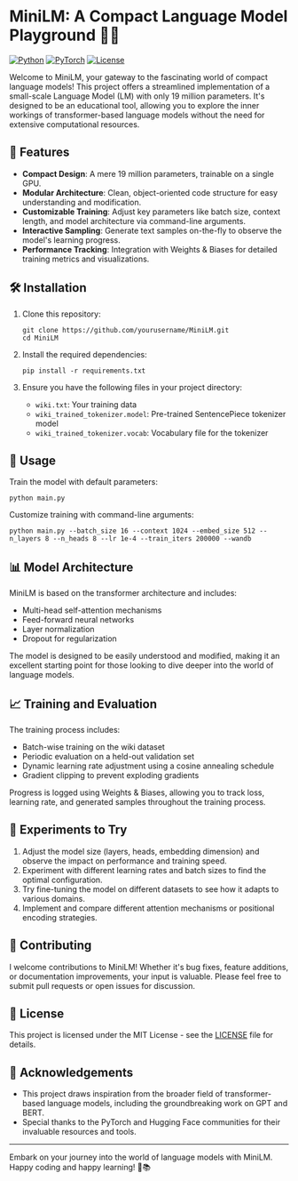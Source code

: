 # MiniLM: A Compact Language Model Playground 🚀🧠

[![Python](https://img.shields.io/badge/Python-3.7%2B-blue)](https://www.python.org/downloads/)
[![PyTorch](https://img.shields.io/badge/PyTorch-1.9%2B-ee4c2c)](https://pytorch.org/)
[![License](https://img.shields.io/badge/License-MIT-green.svg)](https://opensource.org/licenses/MIT)

Welcome to MiniLM, your gateway to the fascinating world of compact language models! This project offers a streamlined implementation of a small-scale Language Model (LM) with only 19 million parameters. It's designed to be an educational tool, allowing you to explore the inner workings of transformer-based language models without the need for extensive computational resources.

## 🌟 Features

- **Compact Design**: A mere 19 million parameters, trainable on a single GPU.
- **Modular Architecture**: Clean, object-oriented code structure for easy understanding and modification.
- **Customizable Training**: Adjust key parameters like batch size, context length, and model architecture via command-line arguments.
- **Interactive Sampling**: Generate text samples on-the-fly to observe the model's learning progress.
- **Performance Tracking**: Integration with Weights & Biases for detailed training metrics and visualizations.

## 🛠️ Installation

1. Clone this repository:
   ```
   git clone https://github.com/yourusername/MiniLM.git
   cd MiniLM
   ```

2. Install the required dependencies:
   ```
   pip install -r requirements.txt
   ```

3. Ensure you have the following files in your project directory:
   - `wiki.txt`: Your training data
   - `wiki_trained_tokenizer.model`: Pre-trained SentencePiece tokenizer model
   - `wiki_trained_tokenizer.vocab`: Vocabulary file for the tokenizer

## 🚀 Usage

Train the model with default parameters:
```
python main.py
```

Customize training with command-line arguments:
```
python main.py --batch_size 16 --context 1024 --embed_size 512 --n_layers 8 --n_heads 8 --lr 1e-4 --train_iters 200000 --wandb
```

## 📊 Model Architecture

MiniLM is based on the transformer architecture and includes:

- Multi-head self-attention mechanisms
- Feed-forward neural networks
- Layer normalization
- Dropout for regularization

The model is designed to be easily understood and modified, making it an excellent starting point for those looking to dive deeper into the world of language models.

## 📈 Training and Evaluation

The training process includes:

- Batch-wise training on the wiki dataset
- Periodic evaluation on a held-out validation set
- Dynamic learning rate adjustment using a cosine annealing schedule
- Gradient clipping to prevent exploding gradients

Progress is logged using Weights & Biases, allowing you to track loss, learning rate, and generated samples throughout the training process.

## 🧪 Experiments to Try

1. Adjust the model size (layers, heads, embedding dimension) and observe the impact on performance and training speed.
2. Experiment with different learning rates and batch sizes to find the optimal configuration.
3. Try fine-tuning the model on different datasets to see how it adapts to various domains.
4. Implement and compare different attention mechanisms or positional encoding strategies.

## 🤝 Contributing

I welcome contributions to MiniLM! Whether it's bug fixes, feature additions, or documentation improvements, your input is valuable. Please feel free to submit pull requests or open issues for discussion.

## 📜 License

This project is licensed under the MIT License - see the [LICENSE](LICENSE) file for details.

## 🙏 Acknowledgements

- This project draws inspiration from the broader field of transformer-based language models, including the groundbreaking work on GPT and BERT.
- Special thanks to the PyTorch and Hugging Face communities for their invaluable resources and tools.

---

Embark on your journey into the world of language models with MiniLM. Happy coding and happy learning! 🎉📚
